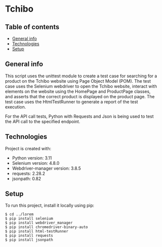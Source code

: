# Tchibo

## Table of contents
* [General info](#general-info)
* [Technologies](#technologies)
* [Setup](#setup)

## General info
This script uses the unittest module to create a test case for searching for a product on the Tchibo website using Page Object Model (POM).
The test case uses the Selenium webdriver to open the Tchibo website, interact with elements on the website using the HomePage and ProductPage classes,
and asserts that the correct product is displayed on the product page. The test case uses the HtmlTestRunner to generate a report of the test execution.

For the API call tests, Python with Requests and Json is being used to test the API call to the specified endpoint.
	
## Technologies
Project is created with:
* Python version: 3.11
* Selenium version: 4.8.0
* Webdriver-manager version: 3.8.5
* requests: 2.28.2
* jsonpath: 0.82
	
## Setup
To run this project, install it locally using pip:

```
$ cd ../lorem
$ pip install selenium
$ pip install webdriver_manager
$ pip install chromedriver-binary-auto
$ pip install html-testRunner 
$ pip install requests
$ pip install jsonpath
```
